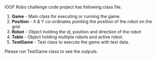
IOOF Robo challenge code project has following class file.

1. **Game** - Main class for executing or running the game.
2. **Position** - X & Y co-ordinates pointing the position of the robot on the grid
3. **Robot** - Object holding the id, position and direction of the robot
4. **Table** - Object holding multiple robots and active robot.
5. **TestGame** - Test class to execute the game with test data.


Please run TestGame class to see the outputs.